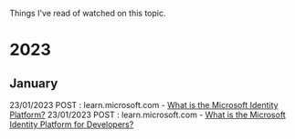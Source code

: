 Things I've read of watched on this topic.

# 2023

## January

23/01/2023 POST : learn.microsoft.com - [What is the Microsoft Identity Platform?](https://learn.microsoft.com/en-us/azure/active-directory/develop/v2-overview)
23/01/2023 POST : learn.microsoft.com - [What is the Microsoft Identity Platform for Developers?](https://www.youtube.com/watch?v=uDU1QTSw7Ps)
